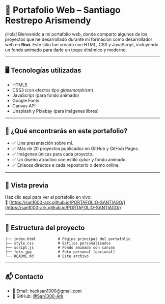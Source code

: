 # 🧠 Portafolio Web – Santiago Restrepo Arismendy

¡Hola! Bienvenido a mi portafolio web, donde comparto algunos de los proyectos que he desarrollado durante mi formación como desarrollador web en **Riwi**. Este sitio fue creado con HTML, CSS y JavaScript, incluyendo un fondo animado para darle un toque dinámico y moderno.

---

## 🖥️ Tecnologías utilizadas

- HTML5
- CSS3 (con efectos tipo *glassmorphism*)
- JavaScript (para fondo animado)
- Google Fonts
- Canvas API
- Unsplash y Pixabay (para imágenes libres)

---

## 📌 ¿Qué encontrarás en este portafolio?

- ✅ Una presentación sobre mí.
- ✅ Más de 20 proyectos publicados en GitHub y GitHub Pages.
- ✅ Imágenes únicas para cada proyecto.
- ✅ Un diseño atractivo con estilo *cyber* y fondo animado.
- ✅ Enlaces directos a cada repositorio o demo online.

---

## 🚀 Vista previa

Haz clic aquí para ver el portafolio en vivo:  
🔗 [https://san1000-ark.github.io/PORTAFOLIO-SANTIAGO/](https://san1000-ark.github.io/PORTAFOLIO-SANTIAGO/)

---

## 📂 Estructura del proyecto

```
├── index.html          # Página principal del portafolio
├── style.css           # Estilos personalizados
├── script.js           # Fondo animado con canvas
├── foto.jpg            # Foto personal (opcional)
└── README.md           # Este archivo
```

---

## 📬 Contacto

- 📧 Email: hacksan1000@gmail.com  
- 🐙 GitHub: [@San1000-Ark](https://github.com/San1000-Ark)

